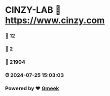 # CINZY-LAB :link: https://www.cinzy.com 
### :page_facing_up: [12](https://www.cinzy.com/tag.html) 
### :speech_balloon: 2 
### :hibiscus: 21904 
### :alarm_clock: 2024-07-25 15:03:03 
### Powered by :heart: [Gmeek](https://github.com/Meekdai/Gmeek)

